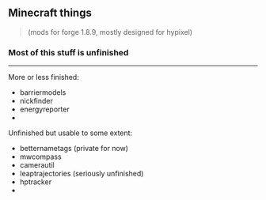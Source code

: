 ## Minecraft things
> (mods for forge 1.8.9, mostly designed for hypixel)

### Most of this stuff is unfinished

---
More or less finished:
- barriermodels
- nickfinder
- energyreporter
-

Unfinished but usable to some extent:
- betternametags (private for now)
- mwcompass
- camerautil
- leaptrajectories (seriously unfinished)
- hptracker
- 


